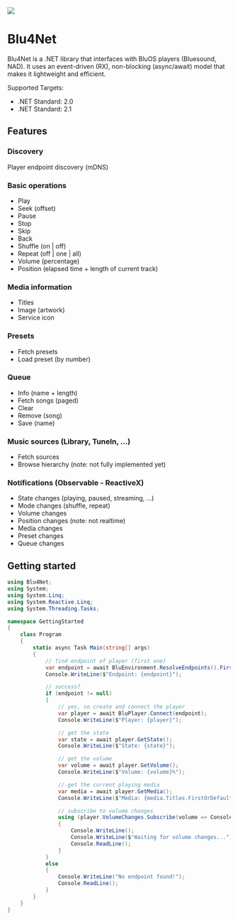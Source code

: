 ![](https://dev.azure.com/roblans/Blu4Net/_apis/build/status/Blu4Net)

# Blu4Net
Blu4Net is a .NET library that interfaces with BluOS players (Bluesound, NAD). It uses an event-driven (RX), non-blocking (async/await) model that makes it lightweight and efficient.

Supported Targets:

- .NET Standard: 2.0
- .NET Standard: 2.1

## Features

### Discovery

Player endpoint discovery (mDNS)

### Basic operations

- Play
- Seek (offset)
- Pause
- Stop
- Skip
- Back
- Shuffle (on | off)
- Repeat (off | one | all)
- Volume (percentage)
- Position (elapsed time + length of current track) 

### Media information

- Titles
- Image (artwork)
- Service icon

### Presets

- Fetch presets
- Load preset (by number)

### Queue

- Info (name + length)
- Fetch songs (paged)
- Clear
- Remove (song)
- Save (name)

### Music sources (Library, TuneIn, ...)

- Fetch sources
- Browse hierarchy (note: not fully implemented yet)

### Notifications (Observable - ReactiveX)
- State changes (playing, paused, streaming, ...)
- Mode changes (shuffle, repeat)
- Volume changes
- Position changes (note: not realtime)
- Media changes
- Preset changes
- Queue changes

## Getting started

```cs
using Blu4Net;
using System;
using System.Linq;
using System.Reactive.Linq;
using System.Threading.Tasks;

namespace GettingStarted
{
    class Program
    {
        static async Task Main(string[] args)
        {
            // find endpoint of player (first one)
            var endpoint = await BluEnvironment.ResolveEndpoints().FirstOrDefaultAsync();
            Console.WriteLine($"Endpoint: {endpoint}");

            // success?
            if (endpoint != null)
            {
                // yes, so create and connect the player
                var player = await BluPlayer.Connect(endpoint);
                Console.WriteLine($"Player: {player}");

                // get the state
                var state = await player.GetState();
                Console.WriteLine($"State: {state}");

                // get the volume
                var volume = await player.GetVolume();
                Console.WriteLine($"Volume: {volume}%");

                // get the current playing media
                var media = await player.GetMedia();
                Console.WriteLine($"Media: {media.Titles.FirstOrDefault()}");

                // subscribe to volume changes
                using (player.VolumeChanges.Subscribe(volume => Console.WriteLine($"Volume: {volume}%")))
                {
                    Console.WriteLine();
                    Console.WriteLine($"Waiting for volume changes...");
                    Console.ReadLine();
                }
            }
            else
            {
                Console.WriteLine("No endpoint found!");
                Console.ReadLine();
            }
        }
    }
}
